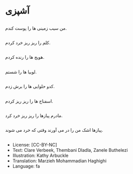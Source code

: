 # آشپزی

##
من سیب زمینی ها را پوست کندم.

##
کلم را ریز ریز خرد کردم.

##
هویج ها را رنده کردم.

##
لوبیا ها را شستم.

##
کدو حلوایی ها را برش زدم.

##
اسفناج ها را ریز ریز کردم.

##
مادرم پیازها را ریز ریز خرد کرد.

##
پیازها اشک من را در می آورند وقتی که خرد می شوند.

##
* License: [CC-BY-NC]
* Text: Clare Verbeek, Thembani Dladla, Zanele Buthelezi
* Illustration: Kathy Arbuckle
* Translation: Marzieh Mohammadian Haghighi
* Language: fa
